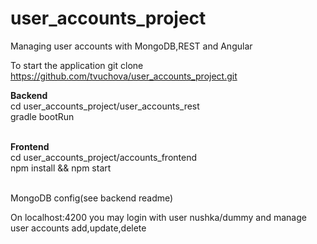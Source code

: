# user_accounts_project
Managing user accounts with MongoDB,REST and Angular

To start the application
git clone https://github.com/tvuchova/user_accounts_project.git

<b>Backend</b><br>
cd user_accounts_project/user_accounts_rest<br>
gradle bootRun

<br>
<b>Frontend</b><br>
cd user_accounts_project/accounts_frontend<br>
npm install && npm start<br><br>

MongoDB config(see backend readme)

On localhost:4200 you may login with user nushka/dummy and manage user accounts add,update,delete
